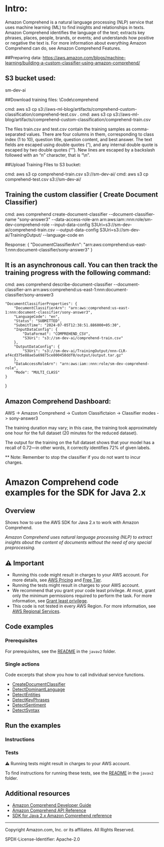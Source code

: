 # Intro:
Amazon Comprehend is a natural language processing (NLP) service that uses machine learning (ML) to find insights and relationships in texts. Amazon Comprehend identifies the language of the text; extracts key phrases, places, people, brands, or events; and understands how positive or negative the text is. For more information about everything Amazon Comprehend can do, see Amazon Comprehend Features.


##Preparing data:
https://aws.amazon.com/blogs/machine-learning/building-a-custom-classifier-using-amazon-comprehend/



## S3 bucket used: 
sm-dev-ai 


##Download training files:
\Code\comprehend

cmd: aws s3 cp s3://aws-ml-blog/artifacts/comprehend-custom-classification/comprehend-test.csv . 
cmd: aws s3 cp s3://aws-ml-blog/artifacts/comprehend-custom-classification/comprehend-train.csv 



The files train.csv and test.csv contain the training samples as comma-separated values. There are four columns in them, corresponding to class index (1 to 10), question title, question content, and best answer. The text fields are escaped using double quotes (“), and any internal double quote is escaped by two double quotes (“”). New lines are escaped by a backslash followed with an “n” character, that is “\n”.


##Upload Training FIles to S3 bucket:

cmd: aws s3 cp comprehend-train.csv s3://sm-dev-ai/
cmd: aws s3 cp comprehend-test.csv s3://sm-dev-ai/






## Training the custom classifier ( Create Document Classifier)
cmd:
aws comprehend create-document-classifier --document-classifier-name "sony-answer3" --data-access-role-arn arn:aws:iam::nnn:role/sm-dev-comprehend-role --input-data-config S3Uri=s3://sm-dev-ai/comprehend-train.csv --output-data-config S3Uri=s3://sm-dev-ai/TrainingOutput/ --language-code en

Response:
{
    "DocumentClassifierArn": "arn:aws:comprehend:us-east-1:nnn:document-classifier/sony-answer3"
}


## It is an asynchronous call. You can then track the training progress with the following command:
cmd:
aws comprehend describe-document-classifier --document-classifier-arn arn:aws:comprehend:us-east-1:nnn:document-classifier/sony-answer3

    "DocumentClassifierProperties": {
        "DocumentClassifierArn": "arn:aws:comprehend:us-east-1:nnn:document-classifier/sony-answer3",
        "LanguageCode": "en",
        "Status": "SUBMITTED",
        "SubmitTime": "2024-07-05T12:38:51.886000+05:30",
        "InputDataConfig": {
            "DataFormat": "COMPREHEND_CSV",
            "S3Uri": "s3://sm-dev-ai/comprehend-train.csv"
        },
        "OutputDataConfig": {
            "S3Uri": "s3://sm-dev-ai/TrainingOutput/nnn-CLR-af4cd375e88ae5a69875ce800450ddf0/output/output.tar.gz"
        },
        "DataAccessRoleArn": "arn:aws:iam::nnn:role/sm-dev-comprehend-role",
        "Mode": "MULTI_CLASS"
    }
}



## Amazon Comprehend Dashboard:
AWS -> Amazon Comprehend -> Custom Classifictaion -> Classifier modes -> sony-answer3

The training duration may vary; in this case, the training took approximately one hour for the full dataset (20 minutes for the reduced dataset).

The output for the training on the full dataset shows that your model has a recall of 0.72—in other words, it correctly identifies 72% of given labels.


** Note: Remember to stop the classifier if you do not want to incur charges.

# Amazon Comprehend code examples for the SDK for Java 2.x

## Overview

Shows how to use the AWS SDK for Java 2.x to work with Amazon Comprehend.

<!--custom.overview.start-->
<!--custom.overview.end-->

_Amazon Comprehend uses natural language processing (NLP) to extract insights about the content of documents without the need of any special preprocessing._

## ⚠ Important

* Running this code might result in charges to your AWS account. For more details, see [AWS Pricing](https://aws.amazon.com/pricing/) and [Free Tier](https://aws.amazon.com/free/).
* Running the tests might result in charges to your AWS account.
* We recommend that you grant your code least privilege. At most, grant only the minimum permissions required to perform the task. For more information, see [Grant least privilege](https://docs.aws.amazon.com/IAM/latest/UserGuide/best-practices.html#grant-least-privilege).
* This code is not tested in every AWS Region. For more information, see [AWS Regional Services](https://aws.amazon.com/about-aws/global-infrastructure/regional-product-services).

<!--custom.important.start-->
<!--custom.important.end-->

## Code examples

### Prerequisites

For prerequisites, see the [README](../../README.md#Prerequisites) in the `javav2` folder.


<!--custom.prerequisites.start-->
<!--custom.prerequisites.end-->

### Single actions

Code excerpts that show you how to call individual service functions.

- [CreateDocumentClassifier](src/main/java/com/example/comprehend/DocumentClassifierDemo.java#L6)
- [DetectDominantLanguage](src/main/java/com/example/comprehend/DetectLanguage.java#L6)
- [DetectEntities](src/main/java/com/example/comprehend/DetectEntities.java#L6)
- [DetectKeyPhrases](src/main/java/com/example/comprehend/DetectKeyPhrases.java#L6)
- [DetectSentiment](src/main/java/com/example/comprehend/DetectSentiment.java#L6)
- [DetectSyntax](src/main/java/com/example/comprehend/DetectSyntax.java#L6)


<!--custom.examples.start-->
<!--custom.examples.end-->

## Run the examples

### Instructions


<!--custom.instructions.start-->
<!--custom.instructions.end-->



### Tests

⚠ Running tests might result in charges to your AWS account.


To find instructions for running these tests, see the [README](../../README.md#Tests)
in the `javav2` folder.



<!--custom.tests.start-->
<!--custom.tests.end-->

## Additional resources

- [Amazon Comprehend Developer Guide](https://docs.aws.amazon.com/comprehend/latest/dg/what-is.html)
- [Amazon Comprehend API Reference](https://docs.aws.amazon.com/comprehend/latest/APIReference/welcome.html)
- [SDK for Java 2.x Amazon Comprehend reference](https://sdk.amazonaws.com/java/api/latest/software/amazon/awssdk/services/comprehend/package-summary.html)

<!--custom.resources.start-->
<!--custom.resources.end-->

---

Copyright Amazon.com, Inc. or its affiliates. All Rights Reserved.

SPDX-License-Identifier: Apache-2.0